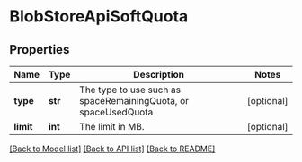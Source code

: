 # BlobStoreApiSoftQuota

## Properties

| Name      | Type    | Description                                                    | Notes      |
| --------- | ------- | -------------------------------------------------------------- | ---------- |
| **type**  | **str** | The type to use such as spaceRemainingQuota, or spaceUsedQuota | [optional] |
| **limit** | **int** | The limit in MB.                                               | [optional] |

[[Back to Model list]](../README.md#documentation-for-models) [[Back to API list]](../README.md#documentation-for-api-endpoints) [[Back to README]](../README.md)
